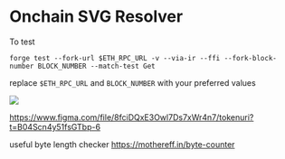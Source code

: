 # Onchain SVG Resolver

To test

`forge test --fork-url $ETH_RPC_URL -v --via-ir --ffi --fork-block-number BLOCK_NUMBER --match-test Get`

replace `$ETH_RPC_URL` and `BLOCK_NUMBER` with your preferred values

![](src/tokenuriresolver.png)


https://www.figma.com/file/8fciDQxE3Owl7Ds7xWr4n7/tokenuri?t=B04Scn4y51fsGTbp-6

useful byte length checker https://mothereff.in/byte-counter